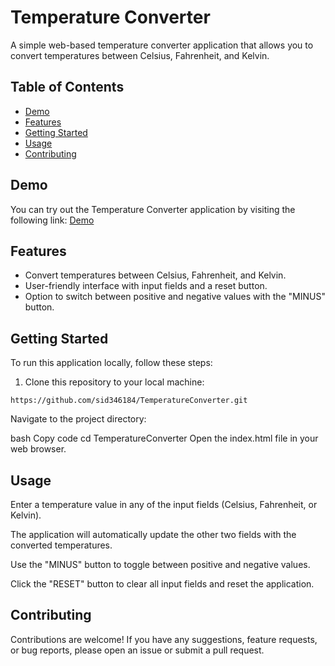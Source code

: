 # Temperature Converter

A simple web-based temperature converter application that allows you to convert temperatures between Celsius, Fahrenheit, and Kelvin.

## Table of Contents

- [Demo](#demo)
- [Features](#features)
- [Getting Started](#getting-started)
- [Usage](#usage)
- [Contributing](#contributing)


## Demo

You can try out the Temperature Converter application by visiting the following link: [Demo](https://temperature-converter-lime.vercel.app/)

## Features

- Convert temperatures between Celsius, Fahrenheit, and Kelvin.
- User-friendly interface with input fields and a reset button.
- Option to switch between positive and negative values with the "MINUS" button.

## Getting Started

To run this application locally, follow these steps:

1. Clone this repository to your local machine:

```
https://github.com/sid346184/TemperatureConverter.git
```
Navigate to the project directory:

bash
Copy code
cd TemperatureConverter
Open the index.html file in your web browser.

## Usage
Enter a temperature value in any of the input fields (Celsius, Fahrenheit, or Kelvin).

The application will automatically update the other two fields with the converted temperatures.

Use the "MINUS" button to toggle between positive and negative values.

Click the "RESET" button to clear all input fields and reset the application.

## Contributing
Contributions are welcome! If you have any suggestions, feature requests, or bug reports, please open an issue or submit a pull request.
